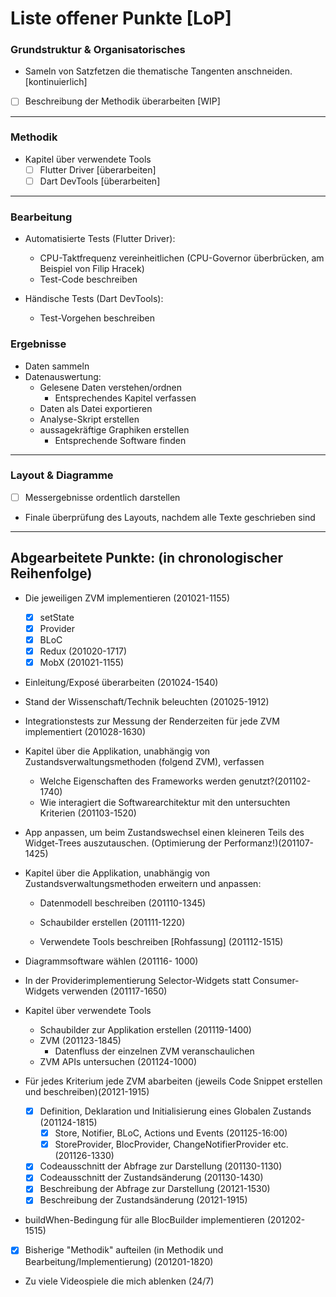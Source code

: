 # Liste offener Punkte [LoP]

### Grundstruktur & Organisatorisches

* Sameln von Satzfetzen die thematische Tangenten anschneiden. [kontinuierlich]
* [ ] Beschreibung der Methodik überarbeiten [WIP]

---

### Methodik

* Kapitel über verwendete Tools
  * [ ] Flutter Driver [überarbeiten]
  * [ ] Dart DevTools [überarbeiten]

---

### Bearbeitung

* Automatisierte Tests (Flutter Driver):
  * CPU-Taktfrequenz vereinheitlichen (CPU-Governor überbrücken, am Beispiel von Filip Hracek)
  * Test-Code beschreiben
  
* Händische Tests (Dart DevTools):
  * Test-Vorgehen beschreiben

### Ergebnisse

* Daten sammeln
* Datenauswertung:
  * Gelesene Daten verstehen/ordnen
    * Entsprechendes Kapitel verfassen
  * Daten als Datei exportieren
  * Analyse-Skript erstellen
  * aussagekräftige Graphiken erstellen
    * Entsprechende Software finden

---

### Layout & Diagramme

* [ ] Messergebnisse ordentlich darstellen
* Finale überprüfung des Layouts, nachdem alle Texte geschrieben sind
  
---

## Abgearbeitete Punkte: (in chronologischer Reihenfolge)

* Die jeweiligen ZVM implementieren (201021-1155)
  * [x] setState
  * [x] Provider
  * [x] BLoC
  * [x] Redux (201020-1717)
  * [x] MobX (201021-1155)

* Einleitung/Exposé überarbeiten (201024-1540)

* Stand der Wissenschaft/Technik beleuchten (201025-1912)

* Integrationstests zur Messung der Renderzeiten für jede ZVM implementiert (201028-1630)
  
* Kapitel über die Applikation, unabhängig von Zustandsverwaltungsmethoden (folgend ZVM), verfassen
  * Welche Eigenschaften des Frameworks werden genutzt?(201102-1740)
  * Wie interagiert die Softwarearchitektur mit den untersuchten Kriterien (201103-1520)

* App anpassen, um beim Zustandswechsel einen kleineren Teils des Widget-Trees auszutauschen. (Optimierung der Performanz!)(201107-1425)

* Kapitel über die Applikation, unabhängig von Zustandsverwaltungsmethoden erweitern und anpassen:
  * Datenmodell beschreiben (201110-1345)
  * Schaubilder erstellen (201111-1220)

  * Verwendete Tools beschreiben [Rohfassung] (201112-1515)

* Diagrammsoftware wählen (201116- 1000)

* In der Providerimplementierung Selector-Widgets statt Consumer-Widgets verwenden (201117-1650)

* Kapitel über verwendete Tools
  * Schaubilder zur Applikation erstellen (201119-1400)
  * ZVM (201123-1845)
    * Datenfluss der einzelnen ZVM veranschaulichen
  * ZVM APIs untersuchen (201124-1000)

* Für jedes Kriterium jede ZVM abarbeiten (jeweils Code Snippet erstellen und beschreiben)(20121-1915)
  * [x] Definition, Deklaration und Initialisierung eines Globalen Zustands (201124-1815)
    * [x] Store, Notifier, BLoC, Actions und Events (201125-16:00)
    * [x] StoreProvider, BlocProvider, ChangeNotifierProvider etc. (201126-1330)
  * [x] Codeausschnitt der Abfrage zur Darstellung (201130-1130)
  * [x] Codeausschnitt der Zustandsänderung (201130-1430)
  * [x] Beschreibung der Abfrage zur Darstellung (20121-1530)
  * [x] Beschreibung der Zustandsänderung (20121-1915)
  
* buildWhen-Bedingung für alle BlocBuilder implementieren (201202-1515)

* [x] Bisherige "Methodik" aufteilen (in Methodik und Bearbeitung/Implementierung) (201201-1820)

* Zu viele Videospiele die mich ablenken (24/7)
